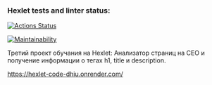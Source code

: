 ### Hexlet tests and linter status:
[![Actions Status](https://github.com/al-ov73/python-project-83/actions/workflows/hexlet-check.yml/badge.svg)](https://github.com/al-ov73/python-project-83/actions)

[![Maintainability](https://api.codeclimate.com/v1/badges/7e325c4a473ebfa5b04d/maintainability)](https://codeclimate.com/github/al-ov73/python-project-83/maintainability)

Третий проект обучания на Hexlet:
Анализатор страниц на СЕО и получение информации о тегах h1, title и description.

https://hexlet-code-dhiu.onrender.com/